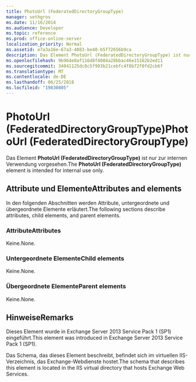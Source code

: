 ```yaml
---
title: PhotoUrl (FederatedDirectoryGroupType)
manager: sethgros
ms.date: 11/16/2014
ms.audience: Developer
ms.topic: reference
ms.prod: office-online-server
localization_priority: Normal
ms.assetid: e7a3a16e-67a3-4083-be40-b5f72656b9ca
description: Das Element PhotoUrl (FederatedDirectoryGroupType) ist nur zur internen Verwendung vorgesehen.
ms.openlocfilehash: 9b964e8af116d8f4004a28bbac46e15162b2ed11
ms.sourcegitcommit: 34041125dc8c5f993b21cebfc4f8b72f0fd2cb6f
ms.translationtype: MT
ms.contentlocale: de-DE
ms.lasthandoff: 06/25/2018
ms.locfileid: "19830805"
---
```

# <a name="photourl-federateddirectorygrouptype"></a><span data-ttu-id="72c70-103">PhotoUrl (FederatedDirectoryGroupType)</span><span class="sxs-lookup"><span data-stu-id="72c70-103">PhotoUrl (FederatedDirectoryGroupType)</span></span>

<span data-ttu-id="72c70-104">Das Element **PhotoUrl (FederatedDirectoryGroupType)** ist nur zur internen Verwendung vorgesehen.</span><span class="sxs-lookup"><span data-stu-id="72c70-104">The **PhotoUrl (FederatedDirectoryGroupType)** element is intended for internal use only.</span></span> 

## <a name="attributes-and-elements"></a><span data-ttu-id="72c70-105">Attribute und Elemente</span><span class="sxs-lookup"><span data-stu-id="72c70-105">Attributes and elements</span></span>

<span data-ttu-id="72c70-106">In den folgenden Abschnitten werden Attribute, untergeordnete und übergeordnete Elemente erläutert.</span><span class="sxs-lookup"><span data-stu-id="72c70-106">The following sections describe attributes, child elements, and parent elements.</span></span>
  
### <a name="attributes"></a><span data-ttu-id="72c70-107">Attribute</span><span class="sxs-lookup"><span data-stu-id="72c70-107">Attributes</span></span>

<span data-ttu-id="72c70-108">Keine.</span><span class="sxs-lookup"><span data-stu-id="72c70-108">None.</span></span>
  
### <a name="child-elements"></a><span data-ttu-id="72c70-109">Untergeordnete Elemente</span><span class="sxs-lookup"><span data-stu-id="72c70-109">Child elements</span></span>

<span data-ttu-id="72c70-110">Keine.</span><span class="sxs-lookup"><span data-stu-id="72c70-110">None.</span></span>
  
### <a name="parent-elements"></a><span data-ttu-id="72c70-111">Übergeordnete Elemente</span><span class="sxs-lookup"><span data-stu-id="72c70-111">Parent elements</span></span>

<span data-ttu-id="72c70-112">Keine.</span><span class="sxs-lookup"><span data-stu-id="72c70-112">None.</span></span>
  
## <a name="remarks"></a><span data-ttu-id="72c70-113">Hinweise</span><span class="sxs-lookup"><span data-stu-id="72c70-113">Remarks</span></span>

<span data-ttu-id="72c70-114">Dieses Element wurde in Exchange Server 2013 Service Pack 1 (SP1) eingeführt.</span><span class="sxs-lookup"><span data-stu-id="72c70-114">This element was introduced in Exchange Server 2013 Service Pack 1 (SP1).</span></span>
  
<span data-ttu-id="72c70-115">Das Schema, das dieses Element beschreibt, befindet sich im virtuellen IIS-Verzeichnis, das Exchange-Webdienste hostet.</span><span class="sxs-lookup"><span data-stu-id="72c70-115">The schema that describes this element is located in the IIS virtual directory that hosts Exchange Web Services.</span></span>
  

